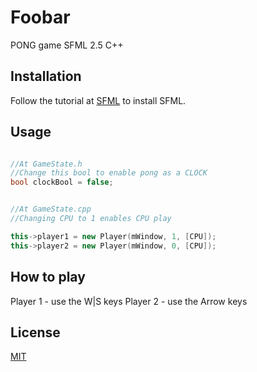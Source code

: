 # Foobar

PONG game SFML 2.5 C++

## Installation

Follow the tutorial at [SFML](https://www.sfml-dev.org/tutorials/2.5/start-vc.php) to install SFML.


## Usage

```c++

//At GameState.h
//Change this bool to enable pong as a CLOCK
bool clockBool = false;


//At GameState.cpp
//Changing CPU to 1 enables CPU play

this->player1 = new Player(mWindow, 1, [CPU]);
this->player2 = new Player(mWindow, 0, [CPU]);

```

## How to play

Player 1 - use the W|S keys
Player 2 - use the Arrow keys

## License
[MIT](https://choosealicense.com/licenses/mit/)